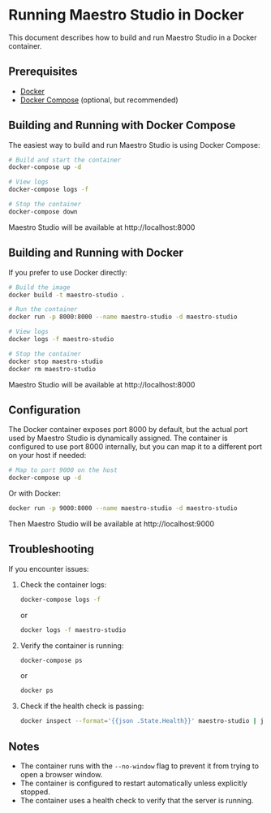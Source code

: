 # Running Maestro Studio in Docker

This document describes how to build and run Maestro Studio in a Docker container.

## Prerequisites

- [Docker](https://docs.docker.com/get-docker/)
- [Docker Compose](https://docs.docker.com/compose/install/) (optional, but recommended)

## Building and Running with Docker Compose

The easiest way to build and run Maestro Studio is using Docker Compose:

```bash
# Build and start the container
docker-compose up -d

# View logs
docker-compose logs -f

# Stop the container
docker-compose down
```

Maestro Studio will be available at http://localhost:8000

## Building and Running with Docker

If you prefer to use Docker directly:

```bash
# Build the image
docker build -t maestro-studio .

# Run the container
docker run -p 8000:8000 --name maestro-studio -d maestro-studio

# View logs
docker logs -f maestro-studio

# Stop the container
docker stop maestro-studio
docker rm maestro-studio
```

Maestro Studio will be available at http://localhost:8000

## Configuration

The Docker container exposes port 8000 by default, but the actual port used by Maestro Studio is dynamically assigned. The container is configured to use port 8000 internally, but you can map it to a different port on your host if needed:

```bash
# Map to port 9000 on the host
docker-compose up -d
```

Or with Docker:

```bash
docker run -p 9000:8000 --name maestro-studio -d maestro-studio
```

Then Maestro Studio will be available at http://localhost:9000

## Troubleshooting

If you encounter issues:

1. Check the container logs:
   ```bash
   docker-compose logs -f
   ```
   or
   ```bash
   docker logs -f maestro-studio
   ```

2. Verify the container is running:
   ```bash
   docker-compose ps
   ```
   or
   ```bash
   docker ps
   ```

3. Check if the health check is passing:
   ```bash
   docker inspect --format='{{json .State.Health}}' maestro-studio | jq
   ```

## Notes

- The container runs with the `--no-window` flag to prevent it from trying to open a browser window.
- The container is configured to restart automatically unless explicitly stopped.
- The container uses a health check to verify that the server is running.